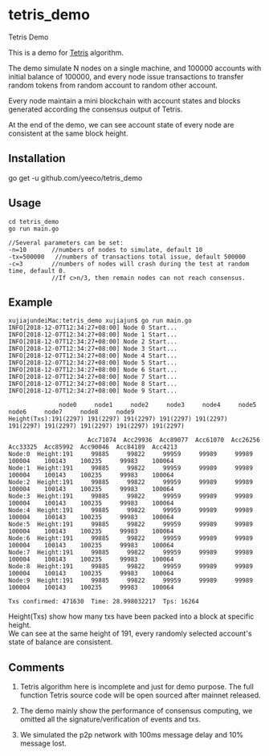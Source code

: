 # tetris_demo
Tetris Demo

This is a demo for [Tetris](https://arxiv.org/pdf/1811.08614.pdf) algorithm.  

The demo simulate N nodes on a single machine, and 100000 accounts with initial balance of 100000, and every node issue transactions to transfer random tokens from random account to random other account. 

Every node maintain a mini blockchain with account states and blocks generated according the consensus output of Tetris.

At the end of the demo, we can see account state of every node are consistent at the same block height.


## Installation

go get -u github.com/yeeco/tetris_demo

## Usage
```
cd tetris_demo
go run main.go

//Several parameters can be set:  
-n=10       //numbers of nodes to simulate, default 10  
-tx=500000   //numbers of transactions total issue, default 500000  
-c=3        //numbers of nodes will crash during the test at random time, default 0. 
            //If c>n/3, then remain nodes can not reach consensus.
```

## Example
```
xujiajundeiMac:tetris_demo xujiajun$ go run main.go
INFO[2018-12-07T12:34:27+08:00] Node 0 Start...                              
INFO[2018-12-07T12:34:27+08:00] Node 1 Start...                              
INFO[2018-12-07T12:34:27+08:00] Node 2 Start...                              
INFO[2018-12-07T12:34:27+08:00] Node 3 Start...                              
INFO[2018-12-07T12:34:27+08:00] Node 4 Start...                              
INFO[2018-12-07T12:34:27+08:00] Node 5 Start...                              
INFO[2018-12-07T12:34:27+08:00] Node 6 Start...                              
INFO[2018-12-07T12:34:27+08:00] Node 7 Start...                              
INFO[2018-12-07T12:34:27+08:00] Node 8 Start...                              
INFO[2018-12-07T12:34:27+08:00] Node 9 Start...                              

              node0     node1     node2     node3     node4     node5     node6     node7     node8     node9     
Height(Txs):191(2297) 191(2297) 191(2297) 191(2297) 191(2297) 191(2297) 191(2297) 191(2297) 191(2297) 191(2297) 

                      Acc71074  Acc29936  Acc89077  Acc61070  Acc26256  Acc33325  Acc85992  Acc90046  Acc84189  Acc4213   
Node:0  Height:191     99885     99822     99959     99989     99989    100004    100143    100235     99983    100064   
Node:1  Height:191     99885     99822     99959     99989     99989    100004    100143    100235     99983    100064   
Node:2  Height:191     99885     99822     99959     99989     99989    100004    100143    100235     99983    100064   
Node:3  Height:191     99885     99822     99959     99989     99989    100004    100143    100235     99983    100064   
Node:4  Height:191     99885     99822     99959     99989     99989    100004    100143    100235     99983    100064   
Node:5  Height:191     99885     99822     99959     99989     99989    100004    100143    100235     99983    100064   
Node:6  Height:191     99885     99822     99959     99989     99989    100004    100143    100235     99983    100064   
Node:7  Height:191     99885     99822     99959     99989     99989    100004    100143    100235     99983    100064   
Node:8  Height:191     99885     99822     99959     99989     99989    100004    100143    100235     99983    100064   
Node:9  Height:191     99885     99822     99959     99989     99989    100004    100143    100235     99983    100064   

Txs confirmed: 471630  Time: 28.998032217  Tps: 16264 
```
Height(Txs) show how many txs have been packed into a block at specific height.  
We can see at the same height of 191, every randomly selected account's state of balance are consistent.

## Comments
1. Tetris algorithm here is incomplete and just for demo purpose. The full function Tetris source code will be open sourced after mainnet released.

2. The demo mainly show the performance of consensus computing, we omitted all the signature/verification of events and txs.

3. We simulated the p2p network with 100ms message delay and 10% message lost.

 
